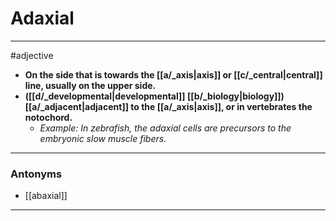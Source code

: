 # Adaxial
---
#adjective
- **On the side that is towards the [[a/_axis|axis]] or [[c/_central|central]] line, usually on the upper side.**
- **([[d/_developmental|developmental]] [[b/_biology|biology]]) [[a/_adjacent|adjacent]] to the [[a/_axis|axis]], or in vertebrates the notochord.**
	- _Example: In zebrafish, the adaxial cells are precursors to the embryonic slow muscle fibers._
---
### Antonyms
- [[abaxial]]
---
